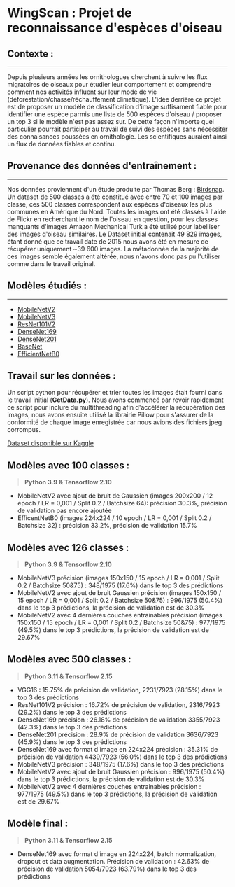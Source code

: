 # WingScan : Projet de reconnaissance d'espèces d'oiseau

## Contexte :

---

Depuis plusieurs années les ornithologues cherchent à suivre les flux migratoires de oiseaux pour étudier leur comportement et comprendre comment nos activités influent sur leur mode de vie (déforestation/chasse/réchauffement climatique). L'idée derrière ce projet est de proposer un modèle de classification d'image suffisament fiable pour identifier une espèce parmis une liste de 500 espèces d'oiseau / proposer un top 3 si le modèle n'est pas assez sur. De cette façon n'importe quel particulier pourrait participer au travail de suivi des espèces sans nécessiter des connaisances poussées en ornithologie. Les scientifiques auraient ainsi un flux de données fiables et continu.

## Provenance des données d'entraînement :

---

Nos données proviennent d'un étude produite par Thomas Berg : [Birdsnap](https://thomasberg.org/papers/birdsnap-cvpr14.pdf). Un dataset de 500 classes a été constitué avec entre 70 et 100 images par classe, ces 500 classes correspondent aux espèces d'oiseaux les plus communes en Amérique du Nord. Toutes les images ont été classés à l'aide de Flickr en recherchant le nom de l'oiseau en question, pour les classes manquants d'images Amazon Mechanical Turk a été utilisé pour labelliser des images d'oiseau similaires. Le Dataset initial contenait 49 829 images, étant donné que ce travail date de 2015 nous avons été en mesure de récupérer uniquement ~39 600 images. La métadonnée de la majorité de ces images semble également altérée, nous n'avons donc pas pu l'utiliser comme dans le travail original.

## Modèles étudiés :

---

- [MobileNetV2](https://www.tensorflow.org/api_docs/python/tf/keras/applications/MobileNetV2)
- [MobileNetV3](https://pytorch.org/vision/main/models/generated/torchvision.models.mobilenet_v3_small.html#torchvision.models.mobilenet_v3_small)
- [ResNet101V2](https://www.tensorflow.org/api_docs/python/tf/keras/applications/ResNet101V2)
- [DenseNet169](https://pytorch.org/vision/main/models/generated/torchvision.models.densenet169.html)
- [DenseNet201](https://pytorch.org/vision/main/models/generated/torchvision.models.densenet201.html)
- [BaseNet](https://pypi.org/project/basenet-api/1.2.0/)
- [EfficientNetB0](https://keras.io/api/applications/efficientnet/)

## Travail sur les données :

Un script python pour récupérer et trier toutes les images était fourni dans le travail initial (**GetData.py**). Nous avons commencé par revoir rapidement ce script pour inclure du multithreading afin d'accélérer la récupération des images, nous avons ensuite utilisé la librairie Pillow pour s'assurer de la conformité de chaque image enregistrée car nous avions des fichiers jpeg corrompus.

[Dataset disponible sur Kaggle](https://www.kaggle.com/datasets/emmanueljova/birdspecies)

## Modèles avec 100 classes :
> **Python 3.9 & Tensorflow 2.10**

- MobileNetV2 avec ajout de bruit de Gaussien (images 200x200 / 12 epoch / LR =  0,001 / Split 0.2 / Batchsize 64): précision 30.3%, précision de validation pas encore ajoutée
- EfficentNetB0  (images 224x224 / 10 epoch / LR =  0,001 / Split 0.2 / Batchsize 32) : précision 33.2%, précision de validation 15.7%

## Modèles avec 126 classes :
> **Python 3.9 & Tensorflow 2.10**

- MobileNetV3 précision (images 150x150 / 15 epoch / LR =  0,001 / Split 0.2 / Batchsize 50&75) : 348/1975 (17.6%) dans le top 3 des prédictions
- MobileNetV2 avec ajout de bruit Gaussien précision (images 150x150 / 15 epoch / LR =  0,001 / Split 0.2 / Batchsize 50&75) : 996/1975 (50.4%) dans le top 3 prédictions, la précision de validation est de 30.3%
- MobileNetV2 avec 4 dernières couches entrainables précision (images 150x150 / 15 epoch / LR =  0,001 / Split 0.2 / Batchsize 50&75) : 977/1975 (49.5%) dans le top 3 prédictions, la précision de validation est de 29.67%

## Modèles avec 500 classes :
> **Python 3.11 & Tensorflow 2.15**

- VGG16 : 15.75% de précision de validation, 2231/7923 (28.15%) dans le top 3 des prédictions
- ResNet101V2 précision : 16.72% de précision de validation, 2316/7923 (29.2%) dans le top 3 des prédictions
- DenseNet169 précision : 26.18% de précision de validation 3355/7923 (42.3%) dans le top 3 des prédictions
- DenseNet201 précision : 28.9% de précision de validation 3636/7923 (45.9%) dans le top 3 des prédictions
- DenseNet169 avec format d'image en 224x224 précision : 35.31% de précision de validation 4439/7923 (56.0%) dans le top 3 des prédictions
- MobileNetV3 précision : 348/1975 (17.6%) dans le top 3 des prédictions
- MobileNetV2 avec ajout de bruit Gaussien précision : 996/1975 (50.4%) dans le top 3 prédictions, la précision de validation est de 30.3%
- MobileNetV2 avec 4 dernières couches entrainables précision : 977/1975 (49.5%) dans le top 3 prédictions, la précision de validation est de 29.67%

## Modèle final :
> **Python 3.11 & Tensorflow 2.15**

- DenseNet169 avec format d'image en 224x224, batch normalization, dropout et data augmentation. Précision de validation : 42.63% de précision de validation 5054/7923 (63.79%) dans le top 3 des prédictions
